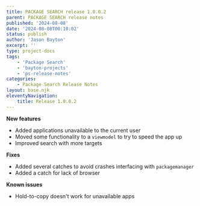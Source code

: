 ```yaml
---
title: PACKAGE SEARCH release 1.0.0.2
parent: PACKAGE SEARCH release notes
published: '2024-08-08'
date: '2024-08-08T00:10:02'
status: publish
author: 'Jason Bayton'
excerpt: ''
type: project-docs
tags: 
    - 'Package Search'
    - 'bayton-projects'
    - 'ps-release-notes'
categories: 
    - Package Search Release Notes
layout: base.njk
eleventyNavigation: 
    title: Release 1.0.0.2
---
```


**New features**

- Added applications unavailable to the current user
- Moved some functionality to a `viewmodel` to try to speed the app up
- Improved search with more targets

**Fixes**

- Added several catches to avoid crashes interfacing with `packagemanager`
- Added a catch for lack of browser 

**Known issues**

- Hold-to-copy doesn't work for unavailable apps